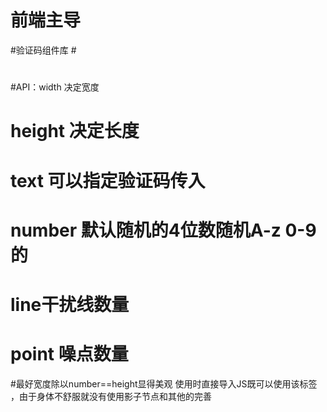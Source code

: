 # 前端主导
#验证码组件库
#<security-code id="identifying" width=100 height=20 number="5" line=5 point="20" ></security-code>
#
#API：width 决定宽度 
#     height  决定长度
#     text  可以指定验证码传入
#     number  默认随机的4位数随机A-z 0-9 的
#     line干扰线数量
#     point 噪点数量
#最好宽度除以number==height显得美观  使用时直接导入JS既可以使用该标签 ，由于身体不舒服就没有使用影子节点和其他的完善
